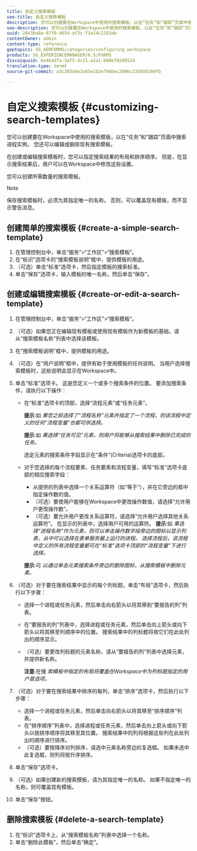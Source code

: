 ```yaml
---
title: 自定义搜索模板
seo-title: 自定义搜索模板
description: 您可以创建要在Workspace中使用的搜索模板，以在“任务”和“跟踪”页面中搜索进程实例。 您还可以编辑或删除现有搜索模板。
seo-description: 您可以创建要在Workspace中使用的搜索模板，以在“任务”和“跟踪”页面中搜索进程实例。 您还可以编辑或删除现有搜索模板。
uuid: 2043ba8a-07f0-4054-af3c-f3a14c2183ab
contentOwner: admin
content-type: reference
geptopics: SG_AEMFORMS/categories/configuring_workspace
products: SG_EXPERIENCEMANAGER/6.5/FORMS
discoiquuid: 6e4b4dfa-3af5-4c21-a2a1-b90ef02d8514
translation-type: tm+mt
source-git-commit: a3c303d4e3a85e1b2e794bec2006c335056309fb

---
```



# 自定义搜索模板 {#customizing-search-templates}

您可以创建要在Workspace中使用的搜索模板，以在“任务”和“跟踪”页面中搜索进程实例。 您还可以编辑或删除现有搜索模板。

在创建或编辑搜索模板时，您可以指定搜索结果的布局和排序顺序。 但是，在显示搜索结果后，用户可以在Workspace中修改这些设置。

您可以创建所需数量的搜索模板。

>[!NOTE]
>
>保存搜索模板时，必须为其指定唯一的名称。 否则，可以覆盖现有模板，而不显示警告消息。

## 创建简单的搜索模板 {#create-a-simple-search-template}

1. 在管理控制台中，单击“服务”>“工作区”>“搜索模板”。
1. 在“标识”选项卡的“搜索模板说明”框中，提供模板的用途。
1. （可选）单击“标准”选项卡，然后指定模板的搜索标准。
1. 单击“保存”选项卡，输入模板的唯一名称，然后单击“保存”。

## 创建或编辑搜索模板 {#create-or-edit-a-search-template}

1. 在管理控制台中，单击“服务”>“工作区”>“搜索模板”。
1. （可选）如果您正在编辑现有模板或使用现有模板作为新模板的基础，请从“搜索模板名称”列表中选择该模板。
1. 在“搜索模板说明”框中，提供模板的用途。
1. （可选）在“用户说明”框中，提供有助于使用模板的任何说明。 当用户选择搜索模板时，这些说明会显示在Workspace中。
1. 单击“标准”选项卡。 这是您定义一个或多个搜索条件的位置。 要添加搜索条件，请执行以下操作：

   * 在“标准”选项卡的顶部，选择“流程元素”或“任务元素”。

      **提示**:如 *果您之前选择了“流程名称”元素并指定了一个流程，则该流程中定义的任何“流程变量”也都可供选择。*

      **提示**:如 *果选择“任务可见”元素，则用户将能够从搜索结果中删除已完成的任务。*

      选定元素的搜索条件字段显示在“条件”(Criteria)选项卡的底部。

   * 对于您选择的每个流程要素、任务要素和流程变量，填写“标准”选项卡底部的相应搜索字段：

      * 从提供的列表中选择一个关系运算符（如“等于”），并在它旁边的框中指定操作数的值。
      * （可选）要使用户能够在Workspace中更改操作数值，请选择“允许用户更改操作数”。
      * （可选）要允许用户更改关系运算符，请选择“允许用户选择其他关系运算符”。 在显示的列表中，选择用户可用的运算符。
      **提示**:如 *果选择“进程名称”作为元素，则可以单击操作数字段旁边的图标以显示列表，从中可以选择在表单服务器上运行的进程。 选择流程后，该流程中定义的所有流程变量都可在“标准”选项卡顶部的“流程变量”下进行选择。*

      **提示**:可 *以通过单击元素搜索条件旁边的删除图标，从搜索模板中删除元素。*


1. （可选）对于要在搜索结果中显示的每个列标题，单击“布局”选项卡，然后执行以下步骤：

   * 选择一个进程或任务元素，然后单击向右箭头以将其移到“要报告的列”列表。
   * 在“要报告的列”列表中，选择进程或任务元素，然后单击向上箭头或向下箭头以将其移至列顺序中的位置。 搜索结果中的列标题将按它们在此处列出的顺序显示。
   * （可选）要更改列标题的元素名称，请从“要报告的列”列表中选择元素，并提供新名称。

      **注意**:在搜 *索模板中指定的布局将覆盖在Workspace中为列标题指定的用户首选项。*

1. （可选）对于要在搜索结果中排序的每列，单击“排序”选项卡，然后执行以下步骤：

   * 选择一个进程或任务元素，然后单击向右箭头以将其移至“排序顺序”列表。
   * 在“排序顺序”列表中，选择进程或任务元素，然后单击向上箭头或向下箭头以按排序顺序将其移至其位置。 搜索结果中的列将根据这些列在此处列出的顺序进行排序。
   * （可选）要按降序对列排序，请选中元素名称旁边的复选框。 如果未选中此复选框，则列将按升序排序。

1. 单击“保存”选项卡。
1. （可选）如果创建新的搜索模板，请为其指定唯一的名称。 如果不指定唯一的名称，则可覆盖现有模板。
1. 单击“保存”按钮。

## 删除搜索模板 {#delete-a-search-template}

1. 在“标识”选项卡上，从“搜索模板名称”列表中选择一个名称。
1. 单击“删除此模板”，然后单击“确定”。

